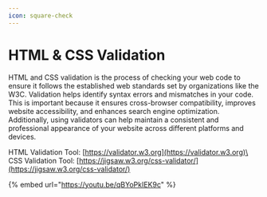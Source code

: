 ```yaml
---
icon: square-check
---
```


# HTML & CSS Validation

HTML and CSS validation is the process of checking your web code to ensure it follows the established web standards set by organizations like the W3C. Validation helps identify syntax errors and mismatches in your code. This is important because it ensures cross-browser compatibility, improves website accessibility, and enhances search engine optimization. Additionally, using validators can help maintain a consistent and professional appearance of your website across different platforms and devices.

HTML Validation Tool: [https://validator.w3.org](https://validator.w3.org)\
CSS Validation Tool: [https://jigsaw.w3.org/css-validator/](https://jigsaw.w3.org/css-validator/)

{% embed url="https://youtu.be/qBYoPkIEK9c" %}

